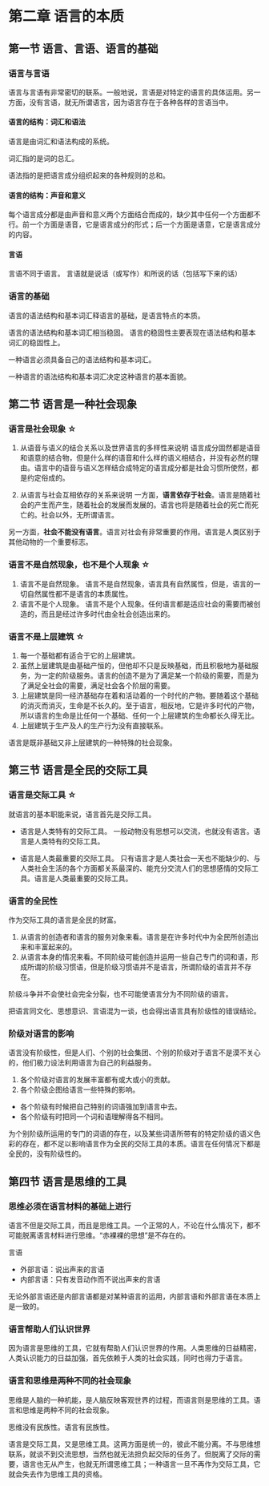 # 第二章 语言的本质

## 第一节 语言、言语、语言的基础

### 语言与言语
语言与言语有非常密切的联系。一般地说，言语是对特定的语言的具体运用。另一方面，没有言语，就无所谓语言，因为语言存在于各种各样的言语当中。

#### 语言的结构：词汇和语法
语言是由词汇和语法构成的系统。

词汇指的是词的总汇。

语法指的是把语言成分组织起来的各种规则的总和。

#### 语言的结构：声音和意义
每个语言成分都是由声音和意义两个方面结合而成的，缺少其中任何一个方面都不行。前一个方面是语音，它是语言成分的形式；后一个方面是语意，它是语言成分的内容。

#### 言语
言语不同于语言。
言语就是说话（或写作）和所说的话（包括写下来的话）

### 语言的基础
语言的语法结构和基本词汇释语言的基础，是语言特点的本质。

语言的语法结构和基本词汇相当稳固。
语言的稳固性主要表现在语法结构和基本词汇的稳固性上。

一种语言必须具备自己的语法结构和基本词汇。

一种语言的语法结构和基本词汇决定这种语言的基本面貌。

## 第二节 语言是一种社会现象

### 语言是社会现象 ☆
1. 从语音与语义的结合关系以及世界语言的多样性来说明
  语言成分固然都是语音和语意的结合物，但是什么样的语音和什么样的语义相结合，并没有必然的理由。语言中的语音与语义怎样结合成特定的语言成分都是社会习惯所使然，都是约定俗成的。

2. 从语言与社会互相依存的关系来说明
  一方面，**语言依存于社会**。语言是随着社会的产生而产生，随着社会的发展而发展的。语言也将是随着社会的死亡而死亡的。社会以外，无所谓语言。

  另一方面，**社会不能没有语言**。语言对社会有非常重要的作用。语言是人类区别于其他动物的一个重要标志。

### 语言不是自然现象，也不是个人现象 ☆
1. 语言不是自然现象。
  语言不是自然现象，语言具有自然属性，但是，语言的一切自然属性都不是语言的本质属性。
2. 语言不是个人现象。
  语言不是个人现象。任何语言都是适应社会的需要而被创造的，而且是经过许多时代由全社会创造出来的。

### 语言不是上层建筑 ☆
1. 每一个基础都有适合于它的上层建筑。
2. 虽然上层建筑是由基础产恒的，但他却不只是反映基础，而且积极地为基础服务，为一定的阶级服务。语言的创造不是为了满足某一个阶级的需要，而是为了满足全社会的需要，满足社会各个阶层的需要。
3. 上层建筑是同一经济基础存在着和活动着的一个时代的产物。要随着这个基础的消灭而消灭，生命是不长久的。至于语言，相反地，它是许多时代的产物，所以语言的生命是比任何一个基础、任何一个上层建筑的生命都长久得无比。
4. 上层建筑于生产及人的生产行为没有直接联系。

语言是既非基础又非上层建筑的一种特殊的社会现象。

## 第三节 语言是全民的交际工具

### 语言是交际工具 ☆
就语言的基本职能来说，语言首先是交际工具。

* 语言是人类特有的交际工具。
  一般动物没有思想可以交流，也就没有语言。语言是人类特有的交际工具。

* 语言是人类最重要的交际工具。
  只有语言才是人类社会一天也不能缺少的、与人类社会生活的各个方面都关系最深的、能充分交流人们的思想感情的交际工具。语言是人类最重要的交际工具。

### 语言的全民性
作为交际工具的语言是全民的财富。
1. 从语言的创造者和语言的服务对象来看。语言是在许多时代中为全民所创造出来和丰富起来的。
2. 从语言本身的情况来看。不同阶级可能创造并运用一些自己专门的词和语，形成所谓的阶级习惯语，但是阶级习惯语并不是语言，所谓阶级的语言并不存在。

阶级斗争并不会使社会完全分裂，也不可能使语言分为不同阶级的语言。

把语言同文化、思想意识、言语混为一谈，也会得出语言具有阶级性的错误结论。

### 阶级对语言的影响
语言没有阶级性，但是人们、个别的社会集团、个别的阶级对于语言不是漠不关心的，他们极力设法利用语言为自己的利益服务。
1. 各个阶级对语言的发展丰富都有或大或小的贡献。
2. 各个阶级企图给语言一些特殊的影响。
  * 各个阶级有时候把自己特别的词语强加到语言中去。
  * 各个阶级有时把同一个词和语理解得各不相同。

为个别阶级所运用的专门的词语的存在，以及某些词语所带有的特定阶级的语义色彩的存在，都不足以影响语言作为全民的交际工具的本质。语言在任何情况下都是全民的，没有阶级性的。

## 第四节 语言是思维的工具

### 思维必须在语言材料的基础上进行

语言不但是交际工具，而且是思维工具。一个正常的人，不论在什么情况下，都不可能脱离语言材料进行思维。“赤裸裸的思想”是不存在的。

言语
* 外部言语：说出声来的言语
* 内部言语：只有发音动作而不说出声来的言语

无论外部言语还是内部言语都是对某种语言的运用，内部言语和外部言语在本质上是一致的。

### 语言帮助人们认识世界

因为语言是思维的工具，它就有帮助人们认识世界的作用。人类思维的日益精密，人类认识能力的日益加强，首先依赖于人类的社会实践，同时也得力于语言。

### 语言和思维是两种不同的社会现象

思维是人脑的一种机能，是人脑反映客观世界的过程，而语言则是思维的工具。语言和思维是两种不同的社会现象。

思维没有民族性。语言有民族性。

语言是交际工具，又是思维工具。这两方面是统一的，彼此不能分离。不与思维想联系，就谈不到交流思想，当然也就无法担负起交际的任务了。但脱离了交际的需要，语言也无从产生，也就无所谓思维工具；一种语言一旦不再作为交际工具，它就会失去作为思维工具的资格。





